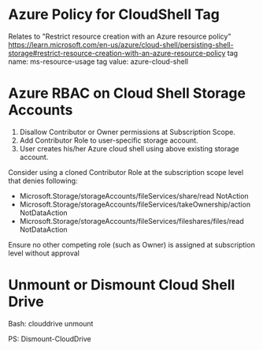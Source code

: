 # Azure Policy for CloudShell Tag

Relates to  "Restrict resource creation with an Azure resource policy"
https://learn.microsoft.com/en-us/azure/cloud-shell/persisting-shell-storage#restrict-resource-creation-with-an-azure-resource-policy
tag name:  ms-resource-usage
tag value: azure-cloud-shell




# Azure RBAC on Cloud Shell Storage Accounts
1. Disallow Contributor or Owner permissions at Subscription Scope.
2. Add Contributor Role to user-specific storage account.
3. User creates his/her Azure cloud shell using above existing storage account.

Consider using a cloned Contributor Role at the subscription scope level that denies following:
* Microsoft.Storage/storageAccounts/fileServices/share/read                 NotAction
* Microsoft.Storage/storageAccounts/fileServices/takeOwnership/action       NotDataAction
* Microsoft.Storage/storageAccounts/fileServices/fileshares/files/read      NotDataAction


Ensure no other competing role (such as Owner) is assigned at subscription level without approval



# Unmount or Dismount Cloud Shell Drive
Bash:  clouddrive unmount

PS:   Dismount-CloudDrive




